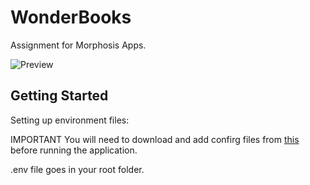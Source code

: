 # WonderBooks

Assignment for Morphosis Apps.

![Preview](https://raw.githubusercontent.com/manas-raj-shrestha/WonderBooks/NYT-2/screen_shot.png)

## Getting Started

Setting up environment files:

IMPORTANT You will need to download and add confirg files from [this](https://drive.google.com/drive/folders/1Bb2V0KdwDH2J_gV3OZ8PHq_yHSajUODI?usp=sharing) before running the application.

.env file goes in your root folder.
